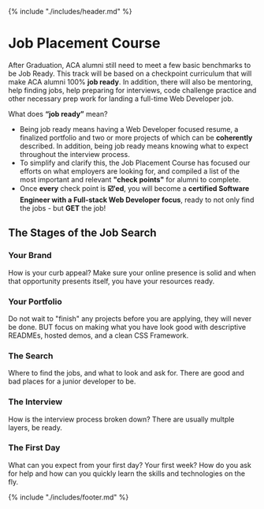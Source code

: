 {% include "./includes/header.md" %}

# Job Placement Course

After Graduation, ACA alumni still need to meet a few basic benchmarks to be Job Ready. This track will be based on a checkpoint curriculum that will make ACA alumni 100% **job ready**. In addition, there will also be mentoring, help finding jobs, help preparing for interviews, code challenge practice and other necessary prep work for landing a full-time Web Developer job.

What does **“job ready”** mean?

- Being job ready means having a Web Developer focused resume, a finalized portfolio and two or more projects of which can be **coherently** described. In addition, being job ready means knowing what to expect throughout the interview process.
- To simplify and clarify this, the Job Placement Course has focused our efforts on what employers are looking for, and compiled a list of the most important and relevant **"check points"** for alumni to complete.
- Once **every** check point is **☑️'ed**, you will become a **certified Software Engineer with a Full-stack Web Developer focus**, ready to not only find the jobs - but **GET** the job!

## The Stages of the Job Search

### Your Brand

How is your curb appeal? Make sure your online presence is solid and when that
opportunity presents itself, you have your resources ready.

### Your Portfolio

Do not wait to "finish" any projects before you are applying, they will never be done.
BUT focus on making what you have look good with descriptive READMEs, hosted demos,
and a clean CSS Framework.

### The Search

Where to find the jobs, and what to look and ask for. There are good and bad
places for a junior developer to be.

### The Interview

How is the interview process broken down? There are usually multple layers, be ready.

### The First Day

What can you expect from your first day? Your first week? How do you ask for help
and how can you quickly learn the skills and technologies on the fly.


<!-- ### Web Developer Resume / LinkedIn

Building an effective Web Developer’s resume is crucial for getting high response rates from your job applications. This process will start with a rough draft to be reviewed by a mentor. It may take several drafts before being finalized and checked off on.

### Portfolio website

A successful job applicant will have many places to point to show off their work. But, building your own personal website will not only impress employers, it will give you a chance to customize your experience and show your work in the most effective way.

### Personal Domain Name Hosting

Once your portfolio is completed, it’s impressive to use your own domain name to host your portfolio page. The process can be relatively easy, and it really gives a professional edge to an applicant.

### Project 1

As an ACA Alumni you should have a project already finished or finalizing. This checkpoint will make sure your project is not only done, but can be effectively “pitched”. Can you explain what you did to somebody who may not have much tech experience in 10 minuets? Also, can you explain what you did in code to somebody who does have tech experience? It’s not only crucial to finish your project, but to feel comfortable talking about it. This “pitch” will be a requirement to complete this checkpoint.

### Project 2

It’s very important to have at least two projects to point to in your resume, portfolio and various other online presences. This shows your diversity as a developer and lets you grow in your confidence and experience as well. This project will also require a “pitch” to be checked off on by a mentor.

### Whiteboard Code Challenges

We will provide 15-20 common whiteboard challenges to practice. Then, in front of a mentor, a randomly selected whiteboard challenge will be presented for you completion. Once you complete two basic and one intermediate challenge, this benchmark will be checked-off on.

### Demo Interview

Meet with a mentor(s) and go through a practice interview focusing on…

1. 15-20 min phone screen going over basic “talking points” and developer questions.
2. 20-30 min. Onsite interview talking about the projects you worked on. You will also get a chance to try and complete one of your whiteboard challenges during this Interview.

### Speed Check and Mentor meetings

Once a month, students will be required to meet with a mentor to check progress, practice white-board challenges and work on any projects or problems that may be “blocking” a student from completing the Track. A required Initial meeting will kick off this track.

### Apply to at least 25+ jobs!

Throughout you’ll be getting constant access to job openings and interviews. You do not need to have all the checkpoints completed to start applying for jobs.

### Get Hired!

How are the checkpoints completed?

In order for a checkpoint to be “checked off”, a mentor will need to review and sign off on the completion of the checkpoint. Some check points may include various in-person elements with a mentor or other observer.

What happens after all the checkpoints are checked off, except for the last one… “Getting a Job”?

The teachers, mentors and staff at the ACA will not leave your side until you’ve landed a job. As long as you’re putting in the work assigned, a position as a Web Developer is inevitable.

By the end of the next 4 weeks, you will have the skills to place yourself in a job. -->

{% include "./includes/footer.md" %}
